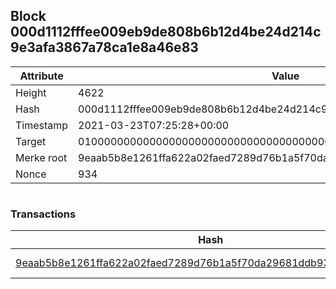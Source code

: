 ## Block 000d1112fffee009eb9de808b6b12d4be24d214c9e3afa3867a78ca1e8a46e83

Attribute | Value
--- | ---
Height | 4622
Hash | 000d1112fffee009eb9de808b6b12d4be24d214c9e3afa3867a78ca1e8a46e83
Timestamp | 2021-03-23T07:25:28+00:00
Target | 0100000000000000000000000000000000000000000000000000000000000000
Merke root | 9eaab5b8e1261ffa622a02faed7289d76b1a5f70da29681ddb93e045e01840d2
Nonce | 934

```

```

### Transactions

Hash | Amount
--- | ---
[9eaab5b8e1261ffa622a02faed7289d76b1a5f70da29681ddb93e045e01840d2](9eaab5b8e1261ffa622a02faed7289d76b1a5f70da29681ddb93e045e01840d2.md) | 10.00000000 SKEPTI 

